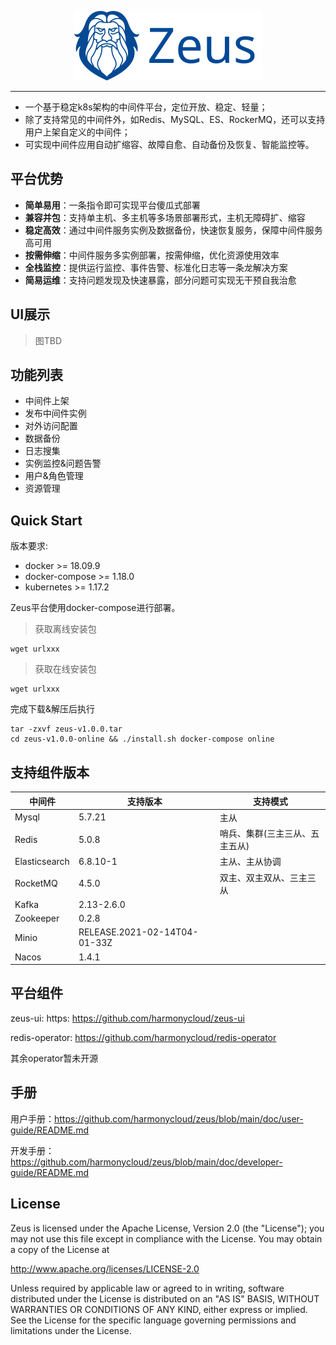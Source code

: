 <p align="center">
    <img src="./doc/img/zeus-icon.svg" alt="Zeus" width="300" />
</p>

---
- 一个基于稳定k8s架构的中间件平台，定位开放、稳定、轻量；
- 除了支持常见的中间件外，如Redis、MySQL、ES、RockerMQ，还可以支持用户上架自定义的中间件；
- 可实现中间件应用自动扩缩容、故障自愈、自动备份及恢复、智能监控等。

## 平台优势
- **简单易用**：一条指令即可实现平台傻瓜式部署
- **兼容并包**：支持单主机、多主机等多场景部署形式，主机无障碍扩、缩容
- **稳定高效**：通过中间件服务实例及数据备份，快速恢复服务，保障中间件服务高可用
- **按需伸缩**：中间件服务多实例部署，按需伸缩，优化资源使用效率
- **全栈监控**：提供运行监控、事件告警、标准化日志等一条龙解决方案
- **简易运维**：支持问题发现及快速暴露，部分问题可实现无干预自我治愈

## UI展示
> 图TBD

## 功能列表
- 中间件上架
- 发布中间件实例
- 对外访问配置
- 数据备份
- 日志搜集
- 实例监控&问题告警
- 用户&角色管理
- 资源管理


## Quick Start
版本要求:
- docker >= 18.09.9
- docker-compose >= 1.18.0
- kubernetes >= 1.17.2

Zeus平台使用docker-compose进行部署。

> 获取离线安装包
```
wget urlxxx
```
> 获取在线安装包
```
wget urlxxx
```
完成下载&解压后执行
```
tar -zxvf zeus-v1.0.0.tar
cd zeus-v1.0.0-online && ./install.sh docker-compose online
```

## 支持组件版本

|中间件|支持版本|支持模式|
|---|---|---|
|Mysql| 5.7.21|主从|
|Redis|5.0.8|哨兵、集群(三主三从、五主五从)|
|Elasticsearch|6.8.10-1|主从、主从协调|
|RocketMQ|4.5.0|双主、双主双从、三主三从|
|Kafka|2.13-2.6.0| |
|Zookeeper|0.2.8| |
|Minio|RELEASE.2021-02-14T04-01-33Z| |
|Nacos|1.4.1| |

## 平台组件

zeus-ui: https: https://github.com/harmonycloud/zeus-ui

redis-operator: https://github.com/harmonycloud/redis-operator

其余operator暂未开源

## 手册

用户手册：https://github.com/harmonycloud/zeus/blob/main/doc/user-guide/README.md

开发手册：https://github.com/harmonycloud/zeus/blob/main/doc/developer-guide/README.md

## License

Zeus is licensed under the Apache License, Version 2.0 (the "License");
you may not use this file except in compliance with the License.
You may obtain a copy of the License at

http://www.apache.org/licenses/LICENSE-2.0

Unless required by applicable law or agreed to in writing, software
distributed under the License is distributed on an "AS IS" BASIS,
WITHOUT WARRANTIES OR CONDITIONS OF ANY KIND, either express or implied.
See the License for the specific language governing permissions and
limitations under the License.